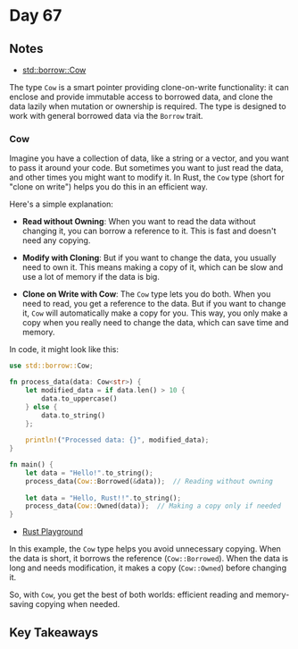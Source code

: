 # Day 67

## Notes

- [std::borrow::Cow](https://doc.rust-lang.org/std/borrow/enum.Cow.html)

The type `Cow` is a smart pointer providing clone-on-write functionality: it can enclose and provide immutable access to borrowed data, and clone the data lazily when mutation or ownership is required. The type is designed to work with general borrowed data via the `Borrow` trait.

### Cow

Imagine you have a collection of data, like a string or a vector, and you want to pass it around your code. But sometimes you want to just read the data, and other times you might want to modify it. In Rust, the `Cow` type (short for "clone on write") helps you do this in an efficient way.

Here's a simple explanation:

- **Read without Owning**: When you want to read the data without changing it, you can borrow a reference to it. This is fast and doesn't need any copying.

- **Modify with Cloning**: But if you want to change the data, you usually need to own it. This means making a copy of it, which can be slow and use a lot of memory if the data is big.

- **Clone on Write with Cow**: The `Cow` type lets you do both. When you need to read, you get a reference to the data. But if you want to change it, `Cow` will automatically make a copy for you. This way, you only make a copy when you really need to change the data, which can save time and memory.

In code, it might look like this:

```rust
use std::borrow::Cow;

fn process_data(data: Cow<str>) {
    let modified_data = if data.len() > 10 {
        data.to_uppercase()
    } else {
        data.to_string()
    };
    
    println!("Processed data: {}", modified_data);
}

fn main() {
    let data = "Hello!".to_string();
    process_data(Cow::Borrowed(&data));  // Reading without owning
    
    let data = "Hello, Rust!!".to_string();
    process_data(Cow::Owned(data));  // Making a copy only if needed
}
```

- [Rust Playground](https://play.rust-lang.org/?version=stable&mode=debug&edition=2021&gist=b94dca29c334ad5736b3ed0793a70c91)

In this example, the `Cow` type helps you avoid unnecessary copying. When the data is short, it borrows the reference (`Cow::Borrowed`). When the data is long and needs modification, it makes a copy (`Cow::Owned`) before changing it.

So, with `Cow`, you get the best of both worlds: efficient reading and memory-saving copying when needed.

## Key Takeaways
